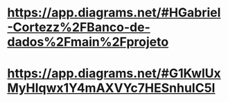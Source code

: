 # https://app.diagrams.net/#HGabriel-Cortezz%2FBanco-de-dados%2Fmain%2Fprojeto

# https://app.diagrams.net/#G1KwlUxMyHIqwx1Y4mAXVYc7HESnhuIC5I
